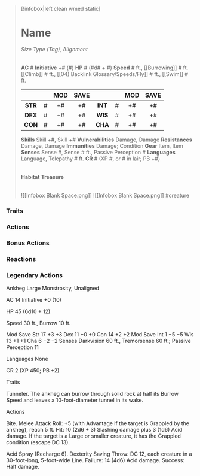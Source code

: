 > [!infobox|left clean wmed static]
> # Name
> *Size Type (Tag), Alignment*
> 
> | |
> | - |
> **AC** # **Initiative** +# (#)
> **HP** # (#d# + #)
> **Speed** # ft., [[Burrowing]] # ft. [[Climb]] # ft., [[04) Backlink Glossary/Speeds/Fly]] # ft., [[Swim]] # ft.
> 
> | | | MOD | SAVE | | | MOD | SAVE |
> | :-: | :-: | :-: | :-: | :-: | :-: | :-: | :-: |
> | **STR** | # | +# | +# | **INT** | # | +# | +# | 
> | **DEX** | # | +# | +# | **WIS** | # | +# | +# |
> | **CON** | # | +# | +# | **CHA** | # | +# | +# |
> **Skills** Skill +#, Skill +#
> **Vulnerabilities** Damage, Damage
> **Resistances** Damage, Damage
> **Immunities** Damage; Condition
> **Gear** Item, Item
> **Senses** Sense #, Sense # ft., Passive Perception #
> **Languages** Language, Telepathy # ft.
> **CR** # (XP #, or # in lair; PB +#)
>
> | |
> | - |
> **Habitat**
> **Treasure**
> 
> | |
> | - |
> ![[Infobox Blank Space.png]]
> ![[Infobox Blank Space.png]]
> #creature 


### Traits
### Actions
### Bonus Actions
### Reactions
### Legendary Actions
Ankheg
Large Monstrosity, Unaligned

AC 14 Initiative +0 (10)

HP 45 (6d10 + 12)

Speed 30 ft., Burrow 10 ft.

Mod	Save
Str	17	+3	+3
Dex	11	+0	+0
Con	14	+2	+2
Mod	Save
Int	1	−5	−5
Wis	13	+1	+1
Cha	6	−2	−2
Senses Darkvision 60 ft., Tremorsense 60 ft.; Passive Perception 11

Languages None

CR 2 (XP 450; PB +2)

Traits

Tunneler. The ankheg can burrow through solid rock at half its Burrow Speed and leaves a 10-foot-diameter tunnel in its wake.

Actions

Bite. Melee Attack Roll: +5 (with Advantage if the target is Grappled by the ankheg), reach 5 ft. Hit: 10 (2d6 + 3) Slashing damage plus 3 (1d6) Acid damage. If the target is a Large or smaller creature, it has the Grappled condition (escape DC 13).

Acid Spray (Recharge 6). Dexterity Saving Throw: DC 12, each creature in a 30-foot-long, 5-foot-wide Line. Failure: 14 (4d6) Acid damage. Success: Half damage.
